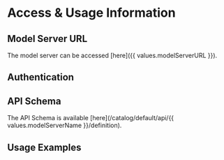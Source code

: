 # **Access & Usage Information**

<!--
Add information to this document to cover how to access the model server, along with usage examples
-->


##  **Model Server URL**

The model server can be accessed [here]({{ values.modelServerURL }}).

## **Authentication**

<!--
If your model server has specific instructions to authneticate to it, add them here.
-->

## **API Schema**
<!--
The name of the api, model-service-api, is grabbed from the name field in the catalog-info.yaml metadata for the api.
We can use absolute paths to navigate the TechDocs to reference other resources/components/apis.
-->

The API Schema is available [here](/catalog/default/api/{{ values.modelServerName }}/definition).

## **Usage Examples**
<!--
Add usage examples to show case how the model server can be interacted with.
-->
